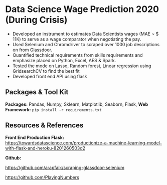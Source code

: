 # Data Science Wage Prediction 2020 (During Crisis)

* Developed an instrument to estimates Data Scientists wages (MAE ~ $ 11K) to serve as a wage comparator when negotiating the pay.
* Used Selenium and Chromdriver to scraped over 1000 job descriptions on from Glassdoor.
* Quantified technical requirements from skills requirements and emphasize placed on Python, Excel, AES & Spark. 
* Tested the mode on Lasso, Random forest, Linear regression using GridsearchCV to find the best fit  
* Developed front end API using flask 

## Packages & Tool Kit
**Packages:** Pandas, Numpy, Sklearn, Matplotlib, Seaborn, Flask,
**Web Framework:** ```pip install -r requirements.txt``` 


## Resources & References

**Front End Production Flask:** https://towardsdatascience.com/productionize-a-machine-learning-model-with-flask-and-heroku-8201260503d2

**Github:**

https://github.com/arapfaik/scraping-glassdoor-selenium

https://github.com/PlayingNumbers
